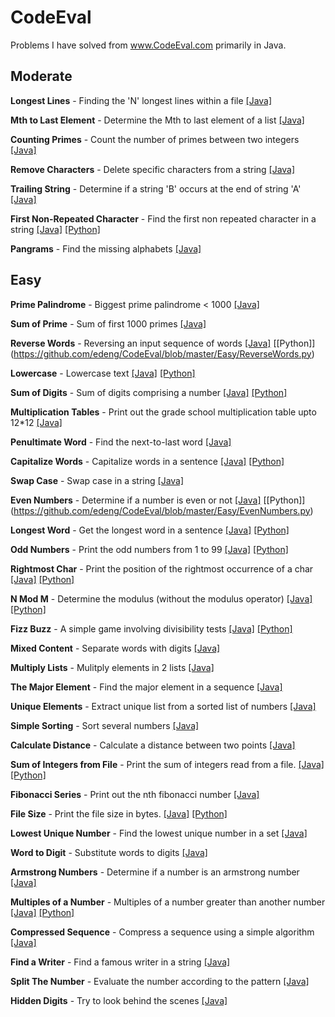 CodeEval
========
Problems I have solved from www.CodeEval.com primarily in Java.

## Moderate 
**Longest Lines** - Finding the 'N' longest lines within a file	[[Java]](https://github.com/edeng/CodeEval/blob/master/Moderate/LongestLines.java)

**Mth to Last Element** - Determine the Mth to last element of a list	 [[Java]](https://github.com/edeng/CodeEval/blob/master/Moderate/MthToLast.java)

**Counting Primes** - Count the number of primes between two integers [[Java]](https://github.com/edeng/CodeEval/blob/master/Moderate/CountingPrimes.java)	

**Remove Characters** - Delete specific characters from a string	[[Java]](https://github.com/edeng/CodeEval/blob/master/Moderate/RemoveCharacters.java) 

**Trailing String** - Determine if a string 'B' occurs at the end of string 'A' [[Java]](https://github.com/edeng/CodeEval/blob/master/Moderate/TrailingString.java) 

**First Non-Repeated Character** - Find the first non repeated character in a string	[[Java]](https://github.com/edeng/CodeEval/blob/master/Moderate/FirstNonRepeat.java) [[Python]](https://github.com/edeng/CodeEval/blob/master/Moderate/FirstNonRepeat.py)

**Pangrams** - Find the missing alphabets	[[Java]](https://github.com/edeng/CodeEval/blob/master/Moderate/Panagrams.java)

## Easy 
**Prime Palindrome** - Biggest prime palindrome < 1000 [[Java]](https://github.com/edeng/CodeEval/blob/master/Easy/PrimePalindrome.java)

**Sum of Prime** - Sum of first 1000 primes [[Java]](https://github.com/edeng/CodeEval/blob/master/Easy/SumOfPrimes.java)

**Reverse Words** - Reversing an input sequence of words [[Java]](https://github.com/edeng/CodeEval/blob/master/Easy/ReverseWords.java) [[Python]] (https://github.com/edeng/CodeEval/blob/master/Easy/ReverseWords.py)

**Lowercase** - Lowercase text [[Java]](https://github.com/edeng/CodeEval/blob/master/Easy/Lowercase.java) [[Python]](https://github.com/edeng/CodeEval/blob/master/Easy/Lowercase.py)

**Sum of Digits** - Sum of digits comprising a number [[Java]](https://github.com/edeng/CodeEval/blob/master/Easy/SumOfDigits.java) [[Python]](https://github.com/edeng/CodeEval/blob/master/Easy/SumOfDigits.py) 

**Multiplication Tables** - Print out the grade school multiplication table upto 12*12 [[Java]](https://github.com/edeng/CodeEval/blob/master/Easy/MultiplicationTable.java)

**Penultimate Word** - Find the next-to-last word [[Java]](https://github.com/edeng/CodeEval/blob/master/Easy/PenulimateWord.java)

**Capitalize Words** - Capitalize words in a sentence [[Java]](https://github.com/edeng/CodeEval/blob/master/Easy/CapitalizeWords.java) [[Python]](https://github.com/edeng/CodeEval/blob/master/Easy/CapitalizeWords.py)

**Swap Case** - Swap case in a string [[Java]](https://github.com/edeng/CodeEval/blob/master/Easy/SwapCase.java)

**Even Numbers** - Determine if a number is even or not	[[Java]](https://github.com/edeng/CodeEval/blob/master/EvenNumbers.java) [[Python]] (https://github.com/edeng/CodeEval/blob/master/Easy/EvenNumbers.py)

**Longest Word** - Get the longest word in a sentence [[Java]](https://github.com/edeng/CodeEval/blob/master/Easy/LongestWord.java) [[Python]](https://github.com/edeng/CodeEval/blob/master/Easy/LongestWord.py)

**Odd Numbers** - Print the odd numbers from 1 to 99	[[Java]](https://github.com/edeng/CodeEval/blob/master/Easy/OddNumbers.java) [[Python]](https://github.com/edeng/CodeEval/blob/master/Easy/OddNumbers.py)

**Rightmost Char** - Print the position of the rightmost occurrence of a char	 [[Java]](https://github.com/edeng/CodeEval/blob/master/Easy/RightmostChar.java) [[Python]](https://github.com/edeng/CodeEval/blob/master/Easy/RightmostChar.py)

**N Mod M** - Determine the modulus (without the modulus operator) [[Java]](https://github.com/edeng/CodeEval/blob/master/Easy/NModN.java) [[Python]](https://github.com/edeng/CodeEval/blob/master/Easy/NModM.py)

**Fizz Buzz** - A simple game involving divisibility tests [[Java]](https://github.com/edeng/CodeEval/blob/master/FizzBuzz.java) [[Python]](https://github.com/edeng/CodeEval/blob/master/Easy/FizzBuzz.py)

**Mixed Content** - Separate words with digits [[Java]](https://github.com/edeng/CodeEval/blob/master/Easy/MixedContent.java)

**Multiply Lists** - Mulitply elements in 2 lists [[Java]](https://github.com/edeng/CodeEval/blob/master/Easy/MultiplyLists.java) 

**The Major Element** - Find the major element in a sequence [[Java]](https://github.com/edeng/CodeEval/blob/master/Easy/TheMajorElement.java)

**Unique Elements** - Extract unique list from a sorted list of numbers [[Java]](https://github.com/edeng/CodeEval/blob/master/Easy/UniqueElements.java) 

**Simple Sorting** - Sort several numbers [[Java]](https://github.com/edeng/CodeEval/blob/master/Easy/SimpleSorting.java)

**Calculate Distance** - Calculate a distance between two points [[Java]](https://github.com/edeng/CodeEval/blob/master/Easy/CalculateDistance.java)

**Sum of Integers from File** - Print the sum of integers read from a file. [[Java]](https://github.com/edeng/CodeEval/blob/master/Easy/SumOfIntegersFromFile.java) [[Python]](https://github.com/edeng/CodeEval/blob/master/Easy/SumOfIntegersFromFile.py)

**Fibonacci Series** - Print out the nth fibonacci number [[Java]](https://github.com/edeng/CodeEval/blob/master/Easy/Fibonacci.java)

**File Size** - Print the file size in bytes. [[Java]](https://github.com/edeng/CodeEval/blob/master/Easy/FileSize.java) [[Python]](https://github.com/edeng/CodeEval/blob/master/Easy/FileSize.py)

**Lowest Unique Number** - Find the lowest unique number in a set [[Java]](https://github.com/edeng/CodeEval/blob/master/Easy/LowestUniqueNumber.java)

**Word to Digit** - Substitute words to digits [[Java]](https://github.com/edeng/CodeEval/blob/master/Easy/WordToDigit.java) 

**Armstrong Numbers** - Determine if a number is an armstrong number [[Java]](https://github.com/edeng/CodeEval/blob/master/Easy/ArmstrongNumbers.java)

**Multiples of a Number** - Multiples of a number greater than another number [[Java]](https://github.com/edeng/CodeEval/blob/master/Easy/MultiplesOfANumber.java)   [[Python]](https://github.com/edeng/CodeEval/blob/master/Easy/MultiplesOfANumber.py) 

**Compressed Sequence** - Compress a sequence using a simple algorithm [[Java]](https://github.com/edeng/CodeEval/blob/master/Easy/CompressedSequence.java)

**Find a Writer** - Find a famous writer in a string [[Java]](https://github.com/edeng/CodeEval/blob/master/Easy/FindAWriter.java) 

**Split The Number** - Evaluate the number according to the pattern [[Java]](https://github.com/edeng/CodeEval/blob/master/Easy/SplitTheNumber.java)

**Hidden Digits** - Try to look behind the scenes [[Java]](https://github.com/edeng/CodeEval/blob/master/Easy/HiddenDigits.java) 
